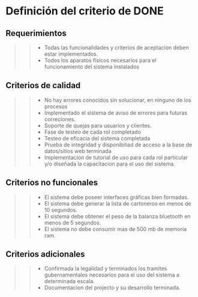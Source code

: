 # Definición del criterio de DONE 

## Requerimientos
>>- Todas las funcionalidades y criterios de aceptacion deben estar implementados.
>>- Todos los aparatos fisicos necesarios para el funcionamiento del sistema instalados

## Criterios de calidad
>>- No hay errores conocidos sin solucionar, en ninguno de los procesos
>>- Implementado el sistema de aviso de errores para futuras correciones.
>>- Soporte de quejas para usuarios y clientes.
>>- Fase de testeo de cada rol completado
>>- Testeo de eficacia del sistema completada
>>- Prueba de integridad y disponibiliad de acceso a la base de datos/sitios web terminada
>>- Implementacion de tutorial de uso para cada rol particular y/o diseñada la capacitacion para el uso del sistema.
	
## Criterios no funcionales
>>- El sistema debe poseer interfaces gráficas bien formadas.
>>- El sistema debe generar la lista de cartoneros en menos de 10 segundos.
>>- El sistema debe obtener el peso de la balanza bluetooth en menos de 5 segundos.
>>- El sistema no debe consumir mas de 500 mb de memoria ram.

## Criterios adicionales
>>- Confirmada la legalidad y terminados los tramites gubernamentales necesarios para el uso del sistema a determinada escala.
>>- Documentacion del projecto y su desarrollo terminada.
